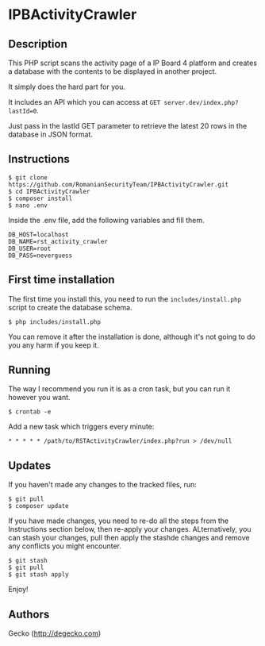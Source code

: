 # IPBActivityCrawler

Description
---

This PHP script scans the activity page of a IP Board 4 platform and creates a database with the contents to be displayed in another project.

It simply does the hard part for you.

It includes an API which you can access at `GET server.dev/index.php?lastId=0`.

Just pass in the lastId GET parameter to retrieve the latest 20 rows in the database in JSON format.

Instructions
---

```
$ git clone https://github.com/RomanianSecurityTeam/IPBActivityCrawler.git
$ cd IPBActivityCrawler
$ composer install
$ nano .env
```

Inside the .env file, add the following variables and fill them.

```
DB_HOST=localhost
DB_NAME=rst_activity_crawler
DB_USER=root
DB_PASS=neverguess
```

First time installation
---

The first time you install this, you need to run the `includes/install.php` script to create the database schema.

```
$ php includes/install.php
```

You can remove it after the installation is done, although it's not going to do you any harm if you keep it.

Running
---

The way I recommend you run it is as a cron task, but you can run it however you want.

```
$ crontab -e
```

Add a new task which triggers every minute:

```
* * * * * /path/to/RSTActivityCrawler/index.php?run > /dev/null
```

Updates
---

If you haven't made any changes to the tracked files, run:

```
$ git pull
$ composer update
```

If you have made changes, you need to re-do all the steps from the Instructions section below, then re-apply your changes. ALternatively, you can stash your changes, pull then apply the stashde changes and remove any conflicts you might encounter.

```
$ git stash
$ git pull
$ git stash apply
```

Enjoy!

Authors
---
Gecko (http://degecko.com)